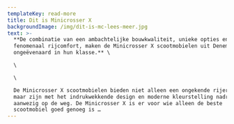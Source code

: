 ```yaml
---
templateKey: read-more
title: Dit is Minicrosser X
backgroundImage: /img/dit-is-mc-lees-meer.jpg
text: >-
  **De combinatie van een ambachtelijke bouwkwaliteit, unieke opties en een
  fenomenaal rijcomfort, maken de Minicrosser X scootmobielen uit Denemarken
  ongeëvenaard in hun klasse.** \

  \

  \

  De Minicrosser X scootmobielen bieden niet alleen een ongekende rijervaring,
  maar zijn met het indrukwekkende design en moderne kleurstelling nadrukkelijk
  aanwezig op de weg. De Minicrosser X is er voor wie alleen de beste
  scootmobiel goed genoeg is …
---
```


